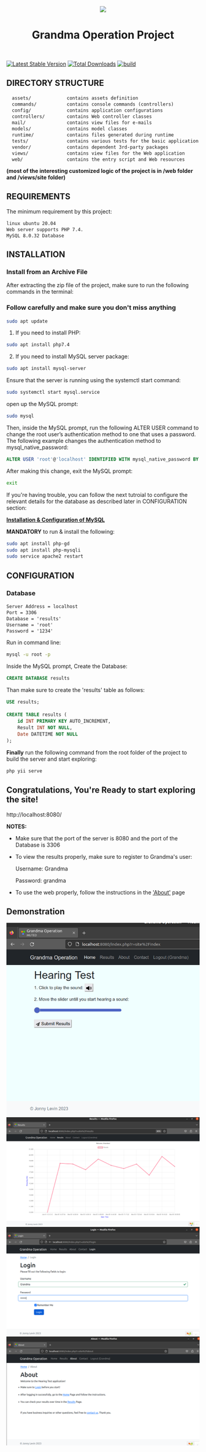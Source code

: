 <p align="center">
    <a href="https://github.com/yiisoft" target="_blank">
        <img src="https://avatars0.githubusercontent.com/u/993323" height="100px">
    </a>
    <h1 align="center">Grandma Operation Project</h1>
    <br>
</p>

[![Latest Stable Version](https://img.shields.io/packagist/v/yiisoft/yii2-app-basic.svg)](https://packagist.org/packages/yiisoft/yii2-app-basic)
[![Total Downloads](https://img.shields.io/packagist/dt/yiisoft/yii2-app-basic.svg)](https://packagist.org/packages/yiisoft/yii2-app-basic)
[![build](https://github.com/yiisoft/yii2-app-basic/workflows/build/badge.svg)](https://github.com/yiisoft/yii2-app-basic/actions?query=workflow%3Abuild)

DIRECTORY STRUCTURE
-------------------

      assets/             contains assets definition
      commands/           contains console commands (controllers)
      config/             contains application configurations
      controllers/        contains Web controller classes
      mail/               contains view files for e-mails
      models/             contains model classes
      runtime/            contains files generated during runtime
      tests/              contains various tests for the basic application
      vendor/             contains dependent 3rd-party packages
      views/              contains view files for the Web application
      web/                contains the entry script and Web resources


**(most of the interesting customized logic of the project is in /web folder and /views/site folder)**

REQUIREMENTS
------------

The minimum requirement by this project:
```
linux ubuntu 20.04
Web server supports PHP 7.4.
MySQL 8.0.32 Database
```

INSTALLATION
------------

### Install from an Archive File

After extracting the zip file of the project, make sure to run the following commands in the terminal:


### **Follow carefully and make sure you don't miss anything**
```bash
sudo apt update
```
1. If you need to install PHP:
```bash
sudo apt install php7.4
``` 
2. If you need to install MySQL server package:
```bash
sudo apt install mysql-server
```


Ensure that the server is running using the systemctl start command:
```bash
sudo systemctl start mysql.service
```
open up the MySQL prompt:
```bash
sudo mysql
```
Then, inside the MySQL prompt, run the following ALTER USER command to change the root user’s authentication method to one that uses a password. The following example changes the authentication method to mysql_native_password:
```SQL
ALTER USER 'root'@'localhost' IDENTIFIED WITH mysql_native_password BY '1234';
```
After making this change, exit the MySQL prompt:
```bash
exit
```
If you're having trouble, you can follow the next tutroial to configure the relevant details for the database as described later in CONFIGURATION section:

[**Installation & Configuration of MySQL**](https://www.digitalocean.com/community/tutorials/how-to-install-mysql-on-ubuntu-20-04)


**MANDATORY** to run & install the following: 
```bash
sudo apt install php-gd
sudo apt install php-mysqli
sudo service apache2 restart
```

CONFIGURATION
-------------

### Database
```
Server Address = localhost
Port = 3306
Database = 'results'
Username = 'root'
Password = '1234'
```

Run in command line:

```bash
mysql -u root -p
```

Inside the MySQL prompt, Create the Database:
```SQL
CREATE DATABASE results
```

Than make sure to create the 'results' table as follows:
```SQL
USE results;

CREATE TABLE results (
    id INT PRIMARY KEY AUTO_INCREMENT,
    Result INT NOT NULL,
    Date DATETIME NOT NULL
);
```

**Finally** run the following command from the root folder of the project to build the server and start exploring:
```bash
php yii serve
```

Congratulations, You're Ready to start exploring the site!
-------------
http://localhost:8080/

**NOTES:**
- Make sure that the port of the server is 8080 and the port of the Database is 3306
- To view the results properly, make sure to register to Grandma's user: 

    Username: Grandma
    
    Password: grandma

- To use the web properly, follow the instructions in the ['About'](http://localhost:8080/index.php?r=site%2Fabout) page


Demonstration
-------------
![Home Page](./readme_images/Home.png)
![Results Page](./readme_images/Results.png)
![Login Page](./readme_images/Login.png)
![About](./readme_images/About.png)